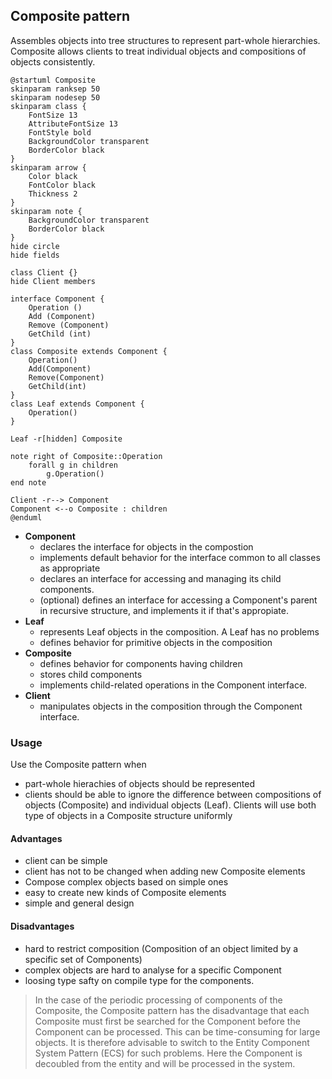 ## Composite pattern

Assembles objects into tree structures to represent part-whole hierarchies. Composite allows clients to treat individual objects and compositions of objects consistently.

```plantuml
@startuml Composite
skinparam ranksep 50
skinparam nodesep 50
skinparam class {
    FontSize 13
    AttributeFontSize 13
    FontStyle bold
    BackgroundColor transparent
    BorderColor black
}
skinparam arrow {
    Color black
    FontColor black
    Thickness 2
}
skinparam note {
    BackgroundColor transparent
    BorderColor black
}
hide circle
hide fields

class Client {}
hide Client members

interface Component {
    Operation ()
    Add (Component)
    Remove (Component)
    GetChild (int)
}
class Composite extends Component {
    Operation()
    Add(Component)
    Remove(Component)
    GetChild(int)
}
class Leaf extends Component {
    Operation()
}

Leaf -r[hidden] Composite

note right of Composite::Operation
    forall g in children
        g.Operation()
end note 

Client -r--> Component
Component <--o Composite : children
@enduml
```

* **Component**
  * declares the interface for objects in the compostion
  * implements default behavior for the interface common to all classes as appropriate
  * declares an interface for accessing and managing its child components.
  * (optional) defines an interface for accessing a Component's parent in recursive structure, and implements it if that's appropiate.
* **Leaf**
  * represents Leaf objects in the composition. A Leaf has no problems
  * defines behavior for primitive objects in the composition
* **Composite**
  * defines behavior for components having children
  * stores child components
  * implements child-related operations in the Component interface.
* **Client**
  * manipulates objects in the composition through the Component interface.



### Usage

Use the Composite pattern when

* part-whole hierachies of objects should be represented
* clients should be able to ignore the difference between compositions of objects (Composite) and individual objects (Leaf). Clients will use both type of objects in a Composite structure uniformly

#### Advantages

* client can be simple
* client has not to be changed when adding new Composite elements
* Compose complex objects based on simple ones
* easy to create new kinds of Composite elements
* simple and general design

#### Disadvantages

* hard to restrict composition (Composition of an object limited by a specific set of Components)
* complex objects are hard to analyse for a specific Component
* loosing type safty on compile type for the components.

> In the case of the periodic processing of components of the Composite, the Composite pattern has the disadvantage that each Composite must first be searched for the Component before the Component can be processed. This can be time-consuming for large objects. It is therefore advisable to switch to the Entity Component System Pattern (ECS) for such problems. Here the Component is decoubled from the entity and will be processed in the system.
